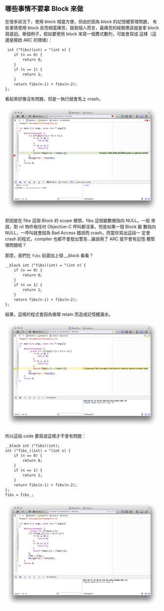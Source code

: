 哪些事情不要拿 Block 來做
-------------------------

在很多狀況下，使用 block 相當方便，但由於因為 block 的記憶體管理問題，
有些事情使用 block 反而相當痛苦，就我個人而言，最痛苦的經驗應該就是拿
block 寫遞迴。舉個例子，假如要使用 block 來寫一個費式數列，可能會寫成
這樣（這邊是開啟 ARC 的環境）：

``` objc
 int (^fibs)(int) = ^(int n) {
	if (n == 0) {
		return 0;
	}
	if (n == 1) {
		return 1;
	}
	return fibs(n-1) + fibs(n-2);
};
```

看起來好像沒有問題，但是一執行就會馬上 crash。

![使用 block 寫遞迴 1](recursive1.png)

原因是在 fibs 這個 Block 的 scope 裡頭，fibs 這個變數被指向 NULL。一般
來說，對 nil 物件做任何 Objective-C 呼叫都沒事，但是如果一個 Block 變
數指向 NULL，一呼叫就會因為 Bad Access 錯誤而 crash。而當你寫出這段一
定會 crash 的程式，compiler 也都不會發出警告…誰說用了 ARC 就不會有記憶
體管理問題呢？

那麼，我們在 `fibs` 前面加上個 __block 看看？

``` objc
__block int (^fibs)(int) = ^(int n) {
	if (n == 0) {
		return 0;
	}
	if (n == 1) {
		return 1;
	}
	return fibs(n-1) + fibs(n-2);
};
```

結果，這樣的程式會因為循環 retain 而造成記憶體漏水。

![使用 block 寫遞迴 2](recursive2.png)

所以這段 code 要寫成這樣才不會有問題：

``` objc
__block int (^fibs)(int);
int (^fibs_)(int) = ^(int n) {
	if (n == 0) {
		return 0;
	}
	if (n == 1) {
		return 1;
	}
	return fibs(n-1) + fibs(n-2);
};
fibs = fibs_;
```

![使用 block 寫遞迴 3](recursive3.png)
